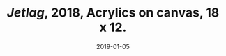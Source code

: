 ---
layout: allprojectdetail
title:  <i>Jetlag</i>, 2018, Acrylics on canvas, 18 x 12.
type: image 
date:   2019-01-05
image: Taeyoon_Choi_Jetlag_2018_LKJ_9396.jpg
meta:
orientation: horizontal
alt-text: Magenta figures defined by negative space
categories: all-paintings
 
---